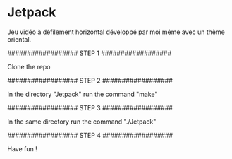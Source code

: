 # Jetpack
Jeu vidéo à défilement horizontal développé par moi même avec un thème oriental.


################## STEP 1 ##################

Clone the repo

################## STEP 2 ##################

In the directory "Jetpack" run the command "make"

################## STEP 3 ##################

In the same directory run the command "./Jetpack"

################## STEP 4 ##################

Have fun !
